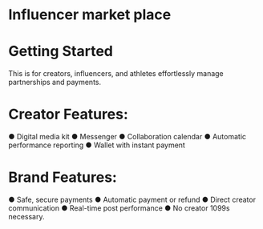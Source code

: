 # Influencer market place 

# Getting Started

This is for creators, influencers, and athletes effortlessly manage partnerships and payments.

# Creator Features:

● Digital media kit
● Messenger
● Collaboration calendar
● Automatic performance reporting
● Wallet with instant payment

# Brand Features:

● Safe, secure payments
● Automatic payment or refund
● Direct creator communication
● Real-time post performance
● No creator 1099s necessary. 

